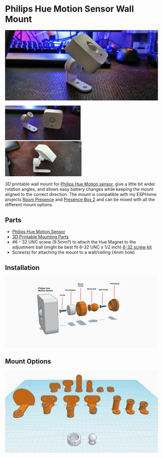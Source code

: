 # Philips Hue Motion Sensor Wall Mount
![](small-mount.jpg)
<p float="left"> <img src="small-mount-01.jpg" width="49.5%" /> <img src="small-mount-02.jpg" width="50%" /></p> 

3D printable wall mount for [Philips Hue Motion sensor](https://amzn.to/3eFKGZe), give a little bit wider rotation angles, and allows easy battery changes while keeping the mount aligned to the correct direction. The mount is compatible with my ESPHome projects [Room Presence](https://github.com/EvisHome/Home-Assistant/tree/main/esphome/presence) and [Presence Box 2](https://github.com/EvisHome/Home-Assistant/tree/main/esphome/presence-box-2) and can be mixed with all the different mount options.

## Parts

* [Philips Hue Motion Sensor](https://amzn.to/3eFKGZe)
* [3D Printable Mounting Parts](https://www.tinkercad.com/things/9wCn1o8V80X-sensor-mounting-set)
* #6 - 32 UNC screw (9.5mm?) to attach the Hue Magnet to the adjustment ball (might be best fit 6-32 UNC x 1/2 inch) [6-32 screw kit](https://amzn.to/3cXkWHG)
* Screw(s) for attaching the mount to a wall/ceiling (4mm hole)

## Installation

![](installation2.png)

## Mount Options

![](mounting-set.jpg)
